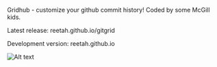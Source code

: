 Gridhub - customize your github commit history!
Coded by some McGill kids.

Latest release: reetah.github.io/gitgrid

Development version: reetah.github.io

![Alt text](/gridhub.png "Gridhub")

